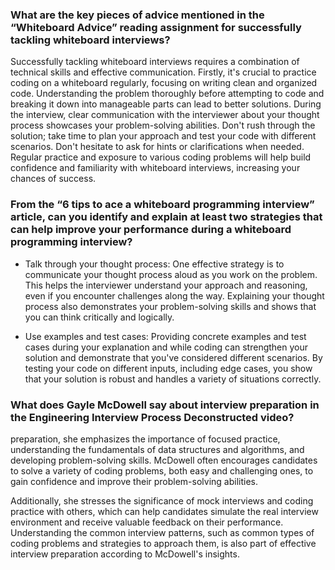 ### What are the key pieces of advice mentioned in the “Whiteboard Advice” reading assignment for successfully tackling whiteboard interviews?
Successfully tackling whiteboard interviews requires a combination of technical skills and effective communication. Firstly, it's crucial to practice coding on a whiteboard regularly, focusing on writing clean and organized code. Understanding the problem thoroughly before attempting to code and breaking it down into manageable parts can lead to better solutions. During the interview, clear communication with the interviewer about your thought process showcases your problem-solving abilities. Don't rush through the solution; take time to plan your approach and test your code with different scenarios. Don't hesitate to ask for hints or clarifications when needed. Regular practice and exposure to various coding problems will help build confidence and familiarity with whiteboard interviews, increasing your chances of success.

### From the “6 tips to ace a whiteboard programming interview” article, can you identify and explain at least two strategies that can help improve your performance during a whiteboard programming interview?

- Talk through your thought process: One effective strategy is to communicate your thought process aloud as you work on the problem. This helps the interviewer understand your approach and reasoning, even if you encounter challenges along the way. Explaining your thought process also demonstrates your problem-solving skills and shows that you can think critically and logically.

- Use examples and test cases: Providing concrete examples and test cases during your explanation and while coding can strengthen your solution and demonstrate that you've considered different scenarios. By testing your code on different inputs, including edge cases, you show that your solution is robust and handles a variety of situations correctly.

### What does Gayle McDowell say about interview preparation in the Engineering Interview Process Deconstructed video?

preparation, she emphasizes the importance of focused practice, understanding the fundamentals of data structures and algorithms, and developing problem-solving skills. McDowell often encourages candidates to solve a variety of coding problems, both easy and challenging ones, to gain confidence and improve their problem-solving abilities.

Additionally, she stresses the significance of mock interviews and coding practice with others, which can help candidates simulate the real interview environment and receive valuable feedback on their performance. Understanding the common interview patterns, such as common types of coding problems and strategies to approach them, is also part of effective interview preparation according to McDowell's insights.
